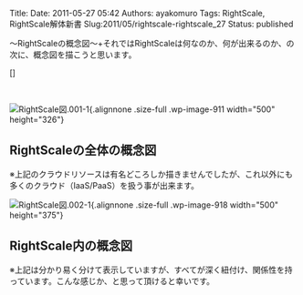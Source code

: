 Title: 
Date: 2011-05-27 05:42
Authors: ayakomuro
Tags:  RightScale, RightScale解体新書
Slug:2011/05/rightscale-rightscale_27
Status: published


〜RightScaleの概念図〜+それではRightScaleは何なのか、何が出来るのか、の次に、概念図を描こうと思います。  
  
[]  
  
   
  
![](http://cloudstockimg.s3.amazonaws.com/wp-content/uploads/2011/05/f3cc45eeaa31a158461bc389cbbb23e4.jpg "RightScale図.001-1"){.alignnone
.size-full .wp-image-911 width="500" height="326"}  
  

RightScaleの全体の概念図
------------------------

  
※上記のクラウドリソースは有名どころしか描きませんでしたが、これ以外にも多くのクラウド（IaaS/PaaS）を扱う事が出来ます。  
  
![](http://cloudstockimg.s3.amazonaws.com/wp-content/uploads/2011/05/e781649a5b1979a54eca79e8ca6f0d62.jpg "RightScale図.002-1"){.alignnone
.size-full .wp-image-918 width="500" height="375"}  
  

RightScale内の概念図
--------------------

  
※上記は分かり易く分けて表示していますが、すべてが深く紐付け、関係性を持っています。こんな感じか、と思って頂けると幸いです。  
  
 
